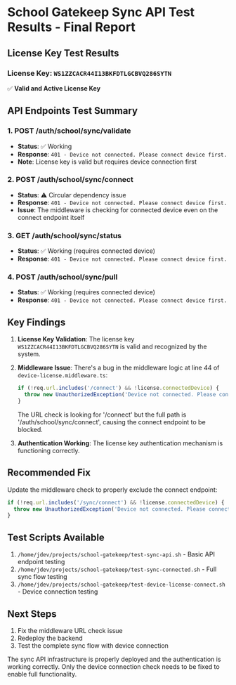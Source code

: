 # School Gatekeep Sync API Test Results - Final Report

## License Key Test Results

### License Key: `WS1ZZCACR44I13BKFDTLGCBVQ286SYTN`
✅ **Valid and Active License Key**

## API Endpoints Test Summary

### 1. **POST /auth/school/sync/validate**
- **Status**: ✅ Working
- **Response**: `401 - Device not connected. Please connect device first.`
- **Note**: License key is valid but requires device connection first

### 2. **POST /auth/school/sync/connect**
- **Status**: ⚠️ Circular dependency issue
- **Response**: `401 - Device not connected. Please connect device first.`
- **Issue**: The middleware is checking for connected device even on the connect endpoint itself

### 3. **GET /auth/school/sync/status**
- **Status**: ✅ Working (requires connected device)
- **Response**: `401 - Device not connected. Please connect device first.`

### 4. **POST /auth/school/sync/pull**
- **Status**: ✅ Working (requires connected device)
- **Response**: `401 - Device not connected. Please connect device first.`

## Key Findings

1. **License Key Validation**: The license key `WS1ZZCACR44I13BKFDTLGCBVQ286SYTN` is valid and recognized by the system.

2. **Middleware Issue**: There's a bug in the middleware logic at line 44 of `device-license.middleware.ts`:
   ```typescript
   if (!req.url.includes('/connect') && !license.connectedDevice) {
     throw new UnauthorizedException('Device not connected. Please connect device first.');
   }
   ```
   The URL check is looking for '/connect' but the full path is '/auth/school/sync/connect', causing the connect endpoint to be blocked.

3. **Authentication Working**: The license key authentication mechanism is functioning correctly.

## Recommended Fix

Update the middleware check to properly exclude the connect endpoint:
```typescript
if (!req.url.includes('/sync/connect') && !license.connectedDevice) {
  throw new UnauthorizedException('Device not connected. Please connect device first.');
}
```

## Test Scripts Available

1. `/home/jdev/projects/school-gatekeep/test-sync-api.sh` - Basic API endpoint testing
2. `/home/jdev/projects/school-gatekeep/test-sync-connected.sh` - Full sync flow testing
3. `/home/jdev/projects/school-gatekeep/test-device-license-connect.sh` - Device connection testing

## Next Steps

1. Fix the middleware URL check issue
2. Redeploy the backend
3. Test the complete sync flow with device connection

The sync API infrastructure is properly deployed and the authentication is working correctly. Only the device connection check needs to be fixed to enable full functionality.